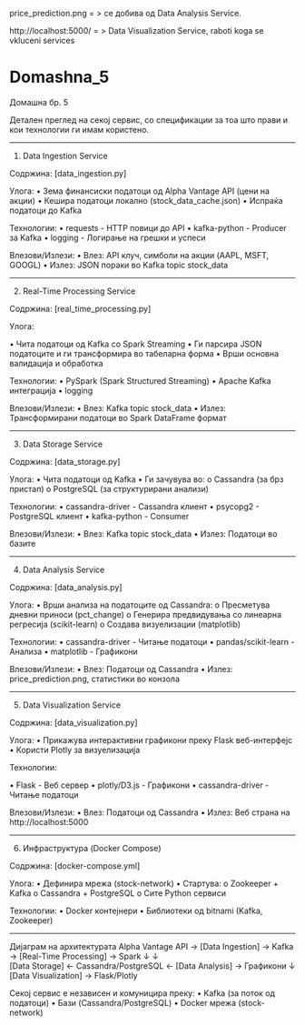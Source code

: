 price_prediction.png = > се добива од Data Analysis Service.

http://localhost:5000/  = > Data Visualization Service,  raboti koga se vkluceni services


# Domashna_5

Домашна бр. 5

Детален преглед на секој сервис, со спецификации за тоа што прави и кои технологии ги имам користено.
________________________________________
1. Data Ingestion Service
   
Содржина: [data_ingestion.py]

Улога:
•	Зема финансиски податоци од Alpha Vantage API (цени на акции)
•	Кешира податоци локално (stock_data_cache.json) 
•	Испраќа податоци до Kafka

Технологии:
•	requests - HTTP повици до API
•	kafka-python - Producer за Kafka
•	logging - Логирање на грешки и успеси

Влезови/Излези:
•	Влез: API клуч, симболи на акции (AAPL, MSFT, GOOGL)
•	Излез: JSON пораки во Kafka topic stock_data
________________________________________

2. Real-Time Processing Service
   
Содржина: [real_time_processing.py]

Улога:

•	Чита податоци од Kafka со Spark Streaming
•	Ги парсира JSON податоците и ги трансформира во табеларна форма
•	Врши основна валидација и обработка

Технологии:
•	PySpark (Spark Structured Streaming)
•	Apache Kafka интеграција
•	logging

Влезови/Излези:
•	Влез: Kafka topic stock_data
•	Излез: Трансформирани податоци во Spark DataFrame формат

________________________________________

3. Data Storage Service
   
Содржина: [data_storage.py]

Улога:
•	Чита податоци од Kafka
•	Ги зачувува во:
o	Cassandra (за брз пристап)
o	PostgreSQL (за структурирани анализи)

Технологии:
•	cassandra-driver - Cassandra клиент
•	psycopg2 - PostgreSQL клиент
•	kafka-python - Consumer

Влезови/Излези:
•	Влез: Kafka topic stock_data
•	Излез: Податоци во базите
________________________________________

4. Data Analysis Service
   
Содржина: [data_analysis.py]

Улога:
•	Врши анализа на податоците од Cassandra:
o	Пресметува дневни приноси (pct_change)
o	Генерира предвидувања со линеарна регресија (scikit-learn)
o	Создава визуелизации (matplotlib)

Технологии:
•	cassandra-driver - Читање податоци
•	pandas/scikit-learn - Анализа
•	matplotlib - Графикони

Влезови/Излези:
•	Влез: Податоци од Cassandra
•	Излез: price_prediction.png, статистики во конзола

________________________________________

5. Data Visualization Service
   
Содржина: [data_visualization.py]

Улога:
•	Прикажува интерактивни графикони преку Flask веб-интерфејс
•	Користи Plotly за визуелизација

Технологии:

•	Flask - Веб сервер
•	plotly/D3.js - Графикони
•	cassandra-driver - Читање податоци

Влезови/Излези:
•	Влез: Податоци од Cassandra
•	Излез: Веб страна на http://localhost:5000

________________________________________

6. Инфраструктура (Docker Compose)
   
Содржина: [docker-compose.yml]

Улога:
•	Дефинира мрежа (stock-network)
•	Стартува:
o	Zookeeper + Kafka
o	Cassandra + PostgreSQL
o	Сите Python сервиси

Технологии:
•	Docker контејнери
•	Библиотеки од bitnami (Kafka, Zookeeper)
________________________________________
Дијаграм на архитектурата
Alpha Vantage API → [Data Ingestion] → Kafka → [Real-Time Processing] → Spark
                     ↓                          ↓                          
                [Data Storage] ← Cassandra/PostgreSQL ← [Data Analysis] → Графикони
                     ↓
                [Data Visualization] → Flask/Plotly
                
Секој сервис е независен и комуницира преку:
•	Kafka (за поток од податоци)
•	Бази (Cassandra/PostgreSQL)
•	Docker мрежа (stock-network)


